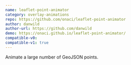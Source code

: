 ```yaml
---
name: leaflet-point-animator
category: overlay-animations
repo: https://github.com/onaci/leaflet-point-animator
author: danwild
author-url: https://github.com/danwild
demo: https://onaci.github.io/leaflet-point-animator/
compatible-v0:
compatible-v1: true
---
```


Animate a large number of GeoJSON points.
